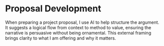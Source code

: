 # Proposal Development

When preparing a project proposal, I use AI to help structure the argument. It suggests a logical flow from context to method to value, ensuring the narrative is persuasive without being ornamental. This external framing brings clarity to what I am offering and why it matters.
